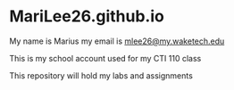 # MariLee26.github.io

My name is Marius my email is mlee26@my.waketech.edu

This is my school account used for my CTI 110 class

This repository will hold my labs and assignments  